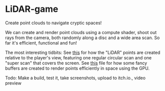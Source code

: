 # LiDAR-game
Create point clouds to navigate cryptic spaces! 

We can create and render point clouds using a compute shader, 
shoot out rays from the camera, both randomly along a disc and a wide area scan.
So far it's efficient, functional and fun! 

The most interesting tidbits:
See [this](https://github.com/Wessl/LiDAR-game/blob/main/Assets/Scripts/LiDARShooter.cs) for how the "LiDAR" points are created relative to the player's view, featuring one regular circular scan and one "super scan" that covers the screen.  See [this](https://github.com/Wessl/LiDAR-game/blob/main/Assets/Scripts/DrawCircles.cs) file for how some fancy buffers are created to render points efficiently in space using the GPU. 

Todo: Make a build, test it, take screenshots, upload to itch.io., video preview
